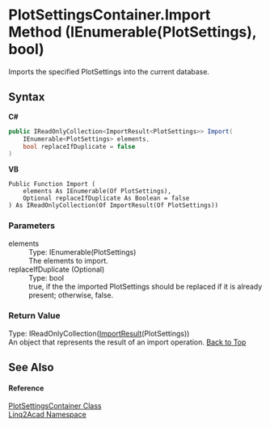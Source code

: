 # PlotSettingsContainer.Import Method (IEnumerable(PlotSettings), bool)
 

Imports the specified PlotSettings into the current database.

## Syntax

**C#**<br />
``` C#
public IReadOnlyCollection<ImportResult<PlotSettings>> Import(
	IEnumerable<PlotSettings> elements,
	bool replaceIfDuplicate = false
)
```

**VB**<br />
``` VB
Public Function Import ( 
	elements As IEnumerable(Of PlotSettings),
	Optional replaceIfDuplicate As Boolean = false
) As IReadOnlyCollection(Of ImportResult(Of PlotSettings))
```


### Parameters
<dl><dt>elements</dt><dd>Type: IEnumerable(PlotSettings)<br />The elements to import.</dd><dt>replaceIfDuplicate (Optional)</dt><dd>Type: bool<br />true, if the the imported PlotSettings should be replaced if it is already present; otherwise, false.</dd></dl>

### Return Value
Type: IReadOnlyCollection(<a href="T_Linq2Acad_ImportResult_1.md#ImportResultT-Class">ImportResult</a>(PlotSettings))<br />An object that represents the result of an import operation.
<a href="#PlotSettingsContainerImport-Method-IEnumerablePlotSettings-bool">Back to Top</a>

## See Also


#### Reference
<a href="T_Linq2Acad_PlotSettingsContainer.md#PlotSettingsContainer-Class">PlotSettingsContainer Class</a><br /><a href="N_Linq2Acad.md#Linq2Acad-Namespace">Linq2Acad Namespace</a><br />
